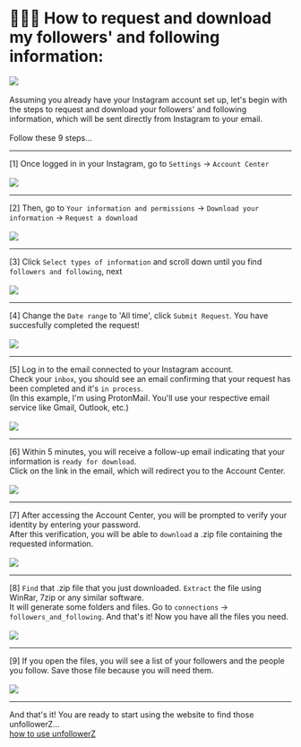 # 👨🏻‍🏫 How to request and download my followers' and following information:<br>
<picture><img src="https://github.com/ndamatta/unfollowz/assets/105658793/ff980da6-a554-445f-acf9-0b86c7bb7217"></picture><br>
<br>
Assuming you already have your Instagram account set up, let's begin with the steps to request and download your followers' and following information, which will be sent directly from Instagram to your email.<br>
<br>
Follow these 9 steps...
___
[1] Once logged in in your Instagram, go to `Settings` -> `Account Center`<br>
<br>
<picture><img src="https://github.com/ndamatta/unfollowz/assets/105658793/f499011c-5f9b-4f0d-8c9b-2aced9ba90d2"></picture>
<br>
___
[2] Then, go to `Your information and permissions` -> `Download your information` -> `Request a download`<br>
<br>
<picture><img src="https://github.com/ndamatta/unfollowz/assets/105658793/d186eaee-0611-496e-9d3e-8bb5c11e2b02"></picture>
<br>
___
[3] Click `Select types of information` and scroll down until you find `followers and following`, next<br>
<br>
<picture><img src="https://github.com/ndamatta/unfollowz/assets/105658793/453b308c-8ed8-417f-a438-a15b447499a3"></picture>
<br>
___
[4] Change the `Date range` to 'All time', click `Submit Request`. You have succesfully completed the request!<br>
<br>
<picture><img src="https://github.com/ndamatta/unfollowz/assets/105658793/13246c5f-169a-4625-801d-bafef8870429"></picture>
<br>
___
[5] Log in to the email connected to your Instagram account.<br>
Check your `inbox`, you should see an email confirming that your request has been completed and it's `in process`.<br>
(In this example, I'm using ProtonMail. You'll use your respective email service like Gmail, Outlook, etc.)<br>
<br>
<picture><img src="https://github.com/ndamatta/unfollowz/assets/105658793/237a77a6-f39f-4160-8a7e-14412bc8ecbf"></picture>
<br>
___
[6] Within 5 minutes, you will receive a follow-up email indicating that your information is `ready for download`.<br>
Click on the link in the email, which will redirect you to the Account Center.<br>
<br>
<picture><img src="https://github.com/ndamatta/unfollowz/assets/105658793/4501a27f-44b2-4642-a931-ae8f96a8a831"></picture>
<br>
___
[7] After accessing the Account Center, you will be prompted to verify your identity by entering your password.<br>
After this verification, you will be able to `download` a .zip file containing the requested information.<br>
<br>
<picture><img src="https://github.com/ndamatta/unfollowz/assets/105658793/c5a0a0b3-2f83-48fe-aee5-a9155c30db0a"></picture>
<br>
___
[8] `Find` that .zip file that you just downloaded. `Extract` the file using WinRar, 7zip or any similar software.<br>
It will generate some folders and files. Go to `connections` -> `followers_and_following`. And that's it! Now you have all the files you need.<br>
<br>
<picture><img src="https://github.com/ndamatta/unfollowz/assets/105658793/49323f41-36d7-4f8b-9a60-569da4f1e8d4"></picture>
<br>
___
[9] If you open the files, you will see a list of your followers and the people you follow. Save those file because you will need them.<br>
<br>
<picture><img src="https://github.com/ndamatta/unfollowz/assets/105658793/0ebab869-0845-4383-a263-33cf975a2304"></picture>
<br>
___
And that's it! You are ready to start using the website to find those unfollowerZ...<br>
<a href="https://github.com/ndamatta/unfollowz/blob/main/howToUseWebsite.md">how to use unfollowerZ</a>
